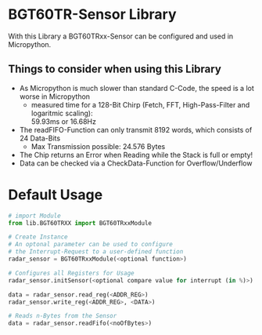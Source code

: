 # BGT60TR-Sensor Library
With this Library a BGT60TRxx-Sensor can be configured
and used in Micropython.  

## Things to consider when using this Library
- As Micropython is much slower than standard C-Code, the speed is a lot worse in Micropython
    - measured time for a 128-Bit Chirp (Fetch, FFT, High-Pass-Filter and logaritmic scaling):  
        59.93ms or 16.68Hz  
- The readFIFO-Function can only transmit 8192 words,
which consists of 24 Data-Bits
    - Max Transmission possible: 24.576 Bytes
- The Chip returns an Error when Reading while the Stack is full or empty!
- Data can be checked via a CheckData-Function for Overflow/Underflow

# Default Usage
```python
# import Module
from lib.BGT60TRXX import BGT60TRxxModule

# Create Instance
# An optonal parameter can be used to configure
# the Interrupt-Request to a user-defined function
radar_sensor = BGT60TRxxModule(<optional function>)

# Configures all Registers for Usage
radar_sensor.initSensor(<optional compare value for interrupt (in %)>)

data = radar_sensor.read_reg(<ADDR_REG>)
radar_sensor.write_reg(<ADDR_REG>, <DATA>)

# Reads n-Bytes from the Sensor
data = radar_sensor.readFifo(<noOfBytes>)
```
